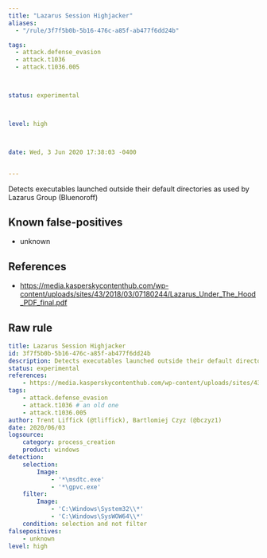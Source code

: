 ```yaml
---
title: "Lazarus Session Highjacker"
aliases:
  - "/rule/3f7f5b0b-5b16-476c-a85f-ab477f6dd24b"

tags:
  - attack.defense_evasion
  - attack.t1036
  - attack.t1036.005



status: experimental



level: high



date: Wed, 3 Jun 2020 17:38:03 -0400


---
```


Detects executables launched outside their default directories as used by Lazarus Group (Bluenoroff)

<!--more-->


## Known false-positives

* unknown



## References

* https://media.kasperskycontenthub.com/wp-content/uploads/sites/43/2018/03/07180244/Lazarus_Under_The_Hood_PDF_final.pdf


## Raw rule
```yaml
title: Lazarus Session Highjacker
id: 3f7f5b0b-5b16-476c-a85f-ab477f6dd24b
description: Detects executables launched outside their default directories as used by Lazarus Group (Bluenoroff)
status: experimental
references:
    - https://media.kasperskycontenthub.com/wp-content/uploads/sites/43/2018/03/07180244/Lazarus_Under_The_Hood_PDF_final.pdf
tags:
    - attack.defense_evasion
    - attack.t1036 # an old one
    - attack.t1036.005
author: Trent Liffick (@tliffick), Bartlomiej Czyz (@bczyz1)
date: 2020/06/03
logsource:
    category: process_creation
    product: windows
detection:
    selection:
        Image: 
            - '*\msdtc.exe'
            - '*\gpvc.exe'
    filter:
        Image:
            - 'C:\Windows\System32\\*'
            - 'C:\Windows\SysWOW64\\*'
    condition: selection and not filter
falsepositives:
    - unknown
level: high

```
